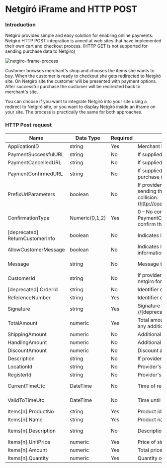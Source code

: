 # Netgíró iFrame and HTTP POST
### Introduction
Netgíró provides simple and easy solution for enabling online payments. Netgíró HTTP POST integration is aimed at web sites that have implemented their own cart and checkout process. (HTTP GET is not supported for sending purchase data to Netgiro)

![netgiro-iframe-process](https://user-images.githubusercontent.com/47334837/66639927-2d9aca00-ec18-11e9-86ca-d8251a890961.png)

Customer browses merchant's shop and chooses the items she wants to buy. When the customer is ready to checkout she gets redirected to Netgíró site. On Netgíró site the customer will be presented with payment options. After successful purchase the customer will be redirected back to merchant's site.

You can choose if you want to integrate Netgíró into your site using a redirect to Netgíró site, or you want to display Netgíró inside an iframe on your site. The process is practically the same for both approaches.

### HTTP Post request
| Name | Data Type | Required | Description | Example  |
| ------------- | ------------- | ------------- | ------------- | ------------- |
| ApplicationID | string | Yes | Merchant identifier | 1234 |
| PaymentSuccessfulURL  | string | No | If supplied, Netgíró will redirect the user to this url after successful purchase| shop.com/success |
| PaymentCancelledURL | string  | No  | If supplied, Netgíró will show cancel button to user and redirect to this url | shop.com/cancel |
| PaymentConfirmedURL | string | No  | If supplied, Netgíró will make server call to this url to confirm purchase. If call fails, purchase is canceled | shop.com/confirm |
|  PrefixUrlParameters| boolean | No | If provider is using WordPress or some other framework that has reserved terms, by sending this parameter, all response parameters from Netgíró will be prefixed to avoid collision. (http://codex.wordpress.org/Function_Reference/register_taxonomy#Reserved_Terms)| true |
| ConfirmationType | Numeric\(0,1,2) | Yes | 0 – No confirmation (default)  1 – Server side call from Netgíró on PaymentConfirmedURL  2 – purchase is in status ready, and merchant needs to confirm the purchase to Netgíró |
| [deprecated] ReturnCustomerInfo   | boolean |  No | Indicates if Netgíró should return customer information to the merchant site  | true or false |
| AllowCustomerMessage| boolean |  No | Indicates if Netgíró should show additional input field to customer, and return that information to the merchant site  |true |
| Message| string |  No | Message that will be shown to customer on checkout page  |Tickets valid until 01.05. |
| CustomerId| string|  No | If provider has enabled fast checkouts, here they can send customerId received from netgiro for faster checkout  | usr123456asd |
| [deprecated] OrderId | string | No| Identifier of the order in the merchants system | WEB-123 |
| ReferenceNumber | string | Yes | Identifier of the order in the merchants system | WEB-123 |
| Signature | string | Yes | Signature for the message, calculated as SHA256(SecretKey + ReferenceNumber / //[deprecated]// OrderId  + TotalAmount + ApplicationId) |  |
| TotalAmount | numeric  | Yes | Total amount for order. This amount should include total price of items, shipping and any additional costs, as well as any discounts | 1990 |
| ShippingAmount | numeric | No | Additional shipping cost | 1990 |
| HandlingAmount | numeric | No | Additional handling cost | 1990 |
| DiscountAmount | numeric | No | Discount amount for the order | 1990 |
|  Description | string | No | If provider is not sending any item information, he can just send description of the sale  | AB-34 |
|  LocationId | string | No | Provider's location identification  | 1234 |
|  RegisterId| string | No | Provider's terminal identification | 1234 |
|  CurrentTimeUtc| DateTime | No | Time of request from merchant | 2014-02-28T12:33:45 |
|  ValidToTimeUtc| DateTime | No | Time until the offer is valid to (offer will be valid for CurrentTimeUtc - ValidToTimeUtc | 2014-02-28T12:38:45|
|  Items[n].ProductNo | string | Yes | Product identifier from merchants system | AB-34 |
| Items[n].Name | string | Yes | Product name | Example product |
| Items[n].Description | string | No | Description of the product | Example product description |
| Items[n].UnitPrice | numeric | Yes | Price of single product | 1990 |
| Items[n].Amount | numeric | Yes | Total price for product | 3980 |
| Items[n].Quantity | numeric | Yes | Quantity of products | 2000 |
